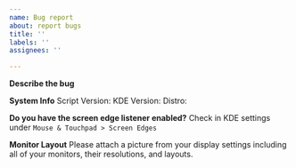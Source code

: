 ```yaml
---
name: Bug report
about: report bugs
title: ''
labels: ''
assignees: ''

---
```


**Describe the bug**


**System Info**
Script Version:
KDE Version:
Distro:

**Do you have the screen edge listener enabled?**
Check in KDE settings under `Mouse & Touchpad > Screen Edges`

**Monitor Layout**
Please attach a picture from your display settings including all of your monitors, their resolutions, and layouts.
